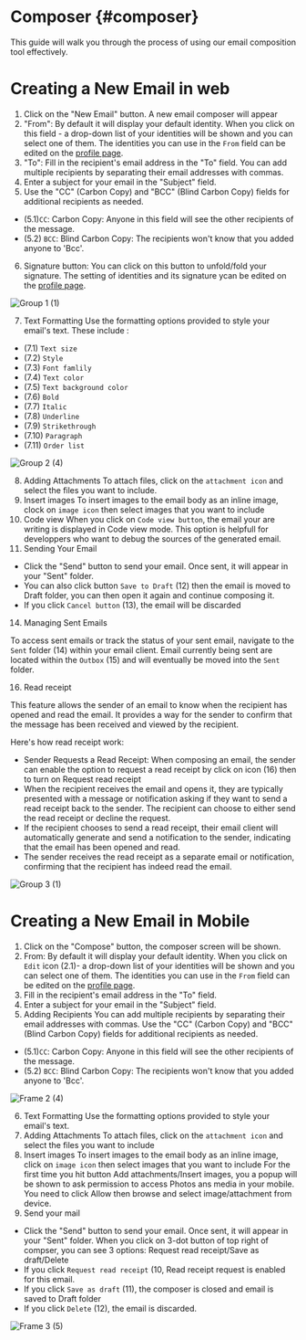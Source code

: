 # Composer {#composer}

 This guide will walk you through the process of using our email composition tool effectively.
 
 #  Creating a New Email in web
1. Click on the "New Email" button. A new email composer will appear
2. "From": By default it will display your default identity. When you click on this field - a drop-down list of your identities will be shown and you can select one of them. The identities you can use in the `From` field can be edited on the [profile page](profile.md).
3. "To": Fill in the recipient's email address in the "To" field. You can add multiple recipients by separating their email addresses with commas.
4. Enter a subject for your email in the "Subject" field.
5.  Use the "CC" (Carbon Copy) and "BCC" (Blind Carbon Copy) fields for additional recipients as needed.
- (5.1)`CC`: Carbon Copy:  Anyone in this field will see the other recipients of the message.
- (5.2) `BCC`: Blind Carbon Copy: The recipients won't know that you added anyone to 'Bcc'.
6. Signature button: You can click on this button to unfold/fold your signature. The setting of identities and its signature ycan be edited on the [profile page](profile.md).

![Group 1 (1)](https://github.com/user-attachments/assets/8dcd67da-c15e-4bea-9fd8-45c4cdc5efc6)



7. Text Formatting
Use the formatting options provided to style your email's text. These include :
- (7.1) `Text size`
- (7.2) `Style`
- (7.3) `Font famlily`
- (7.4) `Text color`
- (7.5) `Text background color`
- (7.6) `Bold`
- (7.7) `Italic`
- (7.8) `Underline`
- (7.9) `Strikethrough`
- (7.10) `Paragraph`
- (7.11) `Order list` 

![Group 2 (4)](https://github.com/user-attachments/assets/235b9662-5598-440d-88cc-b0b7ccc605d0)



8. Adding Attachments
To attach files, click on the `attachment icon` and select the files you want to include. 
9. Insert images
To insert images to the email body as an inline image, clock on `image icon` then select images that you want to include 
10. Code view
When you click on `Code view button`, the email your are writing is displayed in Code view mode. This option is helpfull for developpers who want to debug the sources of the generated email.
11. Sending Your Email
- Click the "Send" button to send your email. Once sent, it will appear in your "Sent" folder.
- You can also click button `Save to Draft` (12) then the email is moved to Draft folder, you can then open it again and continue composing it.
- If you click `Cancel button` (13), the email will be discarded 

14. Managing Sent Emails

To access sent emails or track the status of your sent email, navigate to the `Sent` folder (14) within your email client. Email currently being sent are located within  the `Outbox` (15) and will eventually be moved into the `Sent` folder.

16. Read receipt

This feature allows the sender of an email to know when the recipient has opened and read the email. It provides a way for the sender to confirm that the message has been received and viewed by the recipient.

Here's how read receipt  work:
- Sender Requests a Read Receipt: When composing an email, the sender can enable the option to request a read receipt by click on icon (16) then  to turn on Request read receipt 
- When the recipient receives the email and opens it, they are typically presented with a message or notification asking if they want to send a read receipt back to the sender. The recipient can choose to either send the read receipt or decline the request.
- If the recipient chooses to send a read receipt, their email client will automatically generate and send a notification to the sender, indicating that the email has been opened and read.
- The sender receives the read receipt as a separate email or notification, confirming that the recipient has indeed read the email.

![Group 3 (1)](https://github.com/user-attachments/assets/e2a0b743-164f-4e0b-87c5-8d0617c2d3ed)


 #  Creating a New Email in Mobile

1. Click on the "Compose" button, the composer screen will be shown.
2. From: By default it will display your default identity. When you click on `Edit` icon (2.1)- a drop-down list of your identities will be shown and you can select one of them. The identities you can use in the `From` field can be edited on the [profile page](profile.md).
3. Fill in the recipient's email address in the "To" field.
4. Enter a subject for your email in the "Subject" field.
5. Adding Recipients
You can add multiple recipients by separating their email addresses with commas. Use the "CC" (Carbon Copy) and "BCC" (Blind Carbon Copy) fields for additional recipients as needed.
- (5.1)`CC`: Carbon Copy:  Anyone in this field will see the other recipients of the message.
- (5.2) `BCC`: Blind Carbon Copy: The recipients won't know that you added anyone to 'Bcc'.

![Frame 2 (4)](https://github.com/user-attachments/assets/9c49dca6-f464-4a76-8733-a3753bae579f)

6. Text Formatting
Use the formatting options provided to style your email's text. 
7. Adding Attachments
To attach files, click on the `attachment icon` and select the files you want to include
8. Insert images
To insert images to the email body as an inline image, click on `image icon` then select images that you want to include
For the first time you hit button Add attachments/Insert images, you a popup will be shown to ask permission to access Photos ans media in your mobile.
You need to click Allow then browse and select image/attachment from device.
9. Send your mail
- Click the "Send" button to send your email. Once sent, it will appear in your "Sent" folder.
 When you click on 3-dot button of top right of compser, you can see 3 options: Request read receipt/Save as draft/Delete
- If you click `Request read receipt` (10, Read receipt request is enabled for this email. 
- If you click `Save as draft` (11), the composer is closed and email is saved to Draft folder
- If you click `Delete` (12), the email is discarded. 

![Frame 3 (5)](https://github.com/user-attachments/assets/998c4c21-dc74-4bb3-b63e-344985709052)
